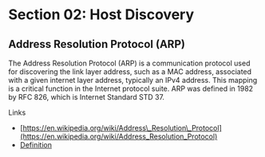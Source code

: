# Section 02: Host Discovery

## Address Resolution Protocol (ARP)

The Address Resolution Protocol (ARP) is a communication protocol used for discovering the link layer address, such as a MAC address, associated with a given internet layer address, typically an IPv4 address. This mapping is a critical function in the Internet protocol suite. ARP was defined in 1982 by RFC 826, which is Internet Standard STD 37.

Links

* [https://en.wikipedia.org/wiki/Address\_Resolution\_Protocol](https://en.wikipedia.org/wiki/Address_Resolution_Protocol)
* [Definition](broken-reference)
